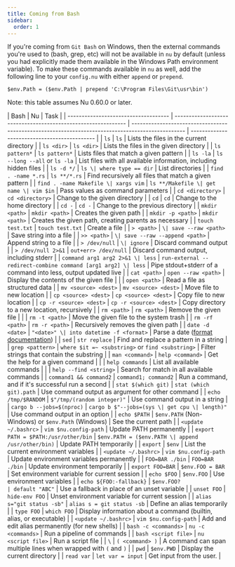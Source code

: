 ```yaml
---
title: Coming from Bash
sidebar:
  order: 1
---
```


If you're coming from `Git Bash` on Windows, then the external commands you're used to (bash, grep, etc) will not be available in `nu` by default (unless you had explicitly made them available in the Windows Path environment variable).
To make these commands available in `nu` as well, add the following line to your `config.nu` with either `append` or `prepend`.

```nu title="config.nu"
$env.Path = ($env.Path | prepend 'C:\Program Files\Git\usr\bin')
```

Note: this table assumes Nu 0.60.0 or later.

| Bash                                 | Nu                                                            | Task                                                                                              |
| ------------------------------------ | ------------------------------------------------------------- | ------------------------------------------------------------------------------------------------- | -------------------------------------------- |
| `ls`                                 | `ls`                                                          | Lists the files in the current directory                                                          |
| `ls <dir>`                           | `ls <dir>`                                                    | Lists the files in the given directory                                                            |
| `ls pattern*`                        | `ls pattern*`                                                 | Lists files that match a given pattern                                                            |
| `ls -la`                             | `ls --long --all` or `ls -la`                                 | List files with all available information, including hidden files                                 |
| `ls -d */`                           | `ls \| where type == dir`                                     | List directories                                                                                  |
| `find . -name *.rs`                  | `ls **/*.rs`                                                  | Find recursively all files that match a given pattern                                             |
| `find . -name Makefile \| xargs vim` | `ls **/Makefile \| get name \| vim $in`                       | Pass values as command parameters                                                                 |
| `cd <directory>`                     | `cd <directory>`                                              | Change to the given directory                                                                     |
| `cd`                                 | `cd`                                                          | Change to the home directory                                                                      |
| `cd -`                               | `cd -`                                                        | Change to the previous directory                                                                  |
| `mkdir <path>`                       | `mkdir <path>`                                                | Creates the given path                                                                            |
| `mkdir -p <path>`                    | `mkdir <path>`                                                | Creates the given path, creating parents as necessary                                             |
| `touch test.txt`                     | `touch test.txt`                                              | Create a file                                                                                     |
| `> <path>`                           | `\| save --raw <path>`                                        | Save string into a file                                                                           |
| `>> <path>`                          | `\| save --raw --append <path>`                               | Append string to a file                                                                           |
| `> /dev/null`                        | `\| ignore`                                                   | Discard command output                                                                            |
| `> /dev/null 2>&1`                   | `out+err> /dev/null`                                          | Discard command output, including stderr                                                          |
| `command arg1 arg2 2>&1 \| less`     | `run-external --redirect-combine command [arg1 arg2] \| less` | Pipe stdout+stderr of a command into less, output updated live                                    |
| `cat <path>`                         | `open --raw <path>`                                           | Display the contents of the given file                                                            |
|                                      | `open <path>`                                                 | Read a file as structured data                                                                    |
| `mv <source> <dest>`                 | `mv <source> <dest>`                                          | Move file to new location                                                                         |
| `cp <source> <dest>`                 | `cp <source> <dest>`                                          | Copy file to new location                                                                         |
| `cp -r <source> <dest>`              | `cp -r <source> <dest>`                                       | Copy directory to a new location, recursively                                                     |
| `rm <path>`                          | `rm <path>`                                                   | Remove the given file                                                                             |
|                                      | `rm -t <path>`                                                | Move the given file to the system trash                                                           |
| `rm -rf <path>`                      | `rm -r <path>`                                                | Recursively removes the given path                                                                |
| `date -d <date>`                     | `"<date>" \| into datetime -f <format>`                       | Parse a date ([format documentation](https://docs.rs/chrono/0.4.15/chrono/format/strftime/index)) |
| `sed`                                | `str replace`                                                 | Find and replace a pattern in a string                                                            |
| `grep <pattern>`                     | `where $it =~ <substring>` or `find <substring>`              | Filter strings that contain the substring                                                         |
| `man <command>`                      | `help <command>`                                              | Get the help for a given command                                                                  |
|                                      | `help commands`                                               | List all available commands                                                                       |
|                                      | `help --find <string>`                                        | Search for match in all available commands                                                        |
| `command1 && command2`               | `command1; command2`                                          | Run a command, and if it's successful run a second                                                |
| `stat $(which git)`                  | `stat (which git).path`                                       | Use command output as argument for other command                                                  |
| `echo /tmp/$RANDOM`                  | `$"/tmp/(random integer)"`                                    | Use command output in a string                                                                    |
| `cargo b --jobs=$(nproc)`            | `cargo b $"--jobs=(sys \| get cpu \| length)"`                | Use command output in an option                                                                   |
| `echo $PATH`                         | `$env.PATH` (Non-Windows) or `$env.Path` (Windows)            | See the current path                                                                              |
| `<update ~/.bashrc>`                 | `vim $nu.config-path`                                         | Update PATH permanently                                                                           |
| `export PATH = $PATH:/usr/other/bin` | `$env.PATH = ($env.PATH \| append /usr/other/bin)`            | Update PATH temporarily                                                                           |
| `export`                             | `$env`                                                        | List the current environment variables                                                            |
| `<update ~/.bashrc>`                 | `vim $nu.config-path`                                         | Update environment variables permanently                                                          |
| `FOO=BAR ./bin`                      | `FOO=BAR ./bin`                                               | Update environment temporarily                                                                    |
| `export FOO=BAR`                     | `$env.FOO = BAR`                                              | Set environment variable for current session                                                      |
| `echo $FOO`                          | `$env.FOO`                                                    | Use environment variables                                                                         |
| `echo ${FOO:-fallback}`              | `$env.FOO?                                                    | default "ABC"`                                                                                    | Use a fallback in place of an unset variable |
| `unset FOO`                          | `hide-env FOO`                                                | Unset environment variable for current session                                                    |
| `alias s="git status -sb"`           | `alias s = git status -sb`                                    | Define an alias temporarily                                                                       |
| `type FOO`                           | `which FOO`                                                   | Display information about a command (builtin, alias, or executable)                               |
| `<update ~/.bashrc>`                 | `vim $nu.config-path`                                         | Add and edit alias permanently (for new shells)                                                   |
| `bash -c <commands>`                 | `nu -c <commands>`                                            | Run a pipeline of commands                                                                        |
| `bash <script file>`                 | `nu <script file>`                                            | Run a script file                                                                                 |
| `\`                                  | `( <command> )`                                               | A command can span multiple lines when wrapped with `(` and `)`                                   |
| `pwd`                                | `$env.PWD`                                                    | Display the current directory                                                                     |
| `read var`                           | `let var = input`                                             | Get input from the user.                                                                          |
